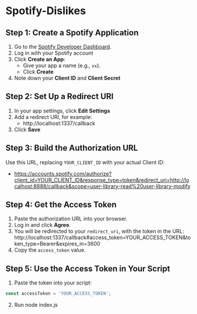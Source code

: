 # Spotify-Dislikes

## Step 1: Create a Spotify Application
1. Go to the [Spotify Developer Dashboard](https://developer.spotify.com/dashboard/applications).
2. Log in with your Spotify account
3. Click **Create an App**:
   - Give your app a name (e.g., `xx`).
   - Click **Create**
4. Note down your **Client ID** and **Client Secret**

## Step 2: Set Up a Redirect URI
1. In your app settings, click **Edit Settings**
2. Add a redirect URI, for example:
   - http://localhost:1337/callback
4. Click **Save**

## Step 3: Build the Authorization URL
Use this URL, replacing `YOUR_CLIENT_ID` with your actual Client ID:
   - https://accounts.spotify.com/authorize?client_id=YOUR_CLIENT_ID&response_type=token&redirect_uri=http://localhost:8888/callback&scope=user-library-read%20user-library-modify

## Step 4: Get the Access Token
1. Paste the authorization URL into your browser.
2. Log in and click **Agree**.
3. You will be redirected to your `redirect_uri`, with the token in the URL:
http://localhost:1337/callback#access_token=YOUR_ACCESS_TOKEN&token_type=Bearer&expires_in=3600
4. Copy the `access_token` value.

## Step 5: Use the Access Token in Your Script
1. Paste the token into your script:
```javascript
const accessToken = 'YOUR_ACCESS_TOKEN';
```
2. Run node index.js
